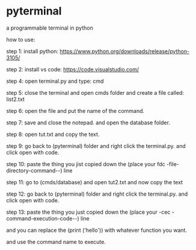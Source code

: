 # pyterminal
a programmable terminal in python


how to use:

step 1: install python: https://www.python.org/downloads/release/python-3105/

step 2: install vs code: https://code.visualstudio.com/

step 4: open terminal.py and type: cmd

step 5: close the terminal and open cmds folder and create a file called: list2.txt

step 6: open the file and put the name of the command.

step 7: save and close the notepad. and open the database folder.

step 8: open tut.txt and copy the text.

step 9: go back to (pyterminal) folder and right click the terminal.py. and click open with code.

step 10: paste the thing you jist copied down the (place your fdc -file-directory-command--) line

step 11: go to  (cmds/database)  and open tut2.txt and now copy the text

step 12: go back to (pyterminal) folder and right click the terminal.py. and click open with code.

step 13: paste the thing you just copied down the (place your -cec -command-execution-code--) line

and you can replace the (print ('hello')) with whatever function you want.

and use the command name to execute.
